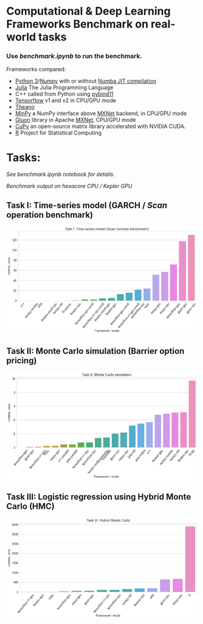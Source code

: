# Computational & Deep Learning Frameworks Benchmark on real-world tasks

### Use *benchmark.ipynb* to run the benchmark.

Frameworks compared:
* [Python 3](https://www.python.org/)/[Numpy](http://www.numpy.org/) with or without [Numba JIT compilation](http://numba.pydata.org/)
* [Julia](https://julialang.org/) The Julia Programming Language
* C++ called from Python using [pybind11](https://github.com/pybind/pybind11)
* [Tensorflow](https://www.tensorflow.org) v1 and v2 in CPU/GPU mode
* [Theano](http://deeplearning.net/software/theano)
* [MinPy](https://github.com/dmlc/minpy) a NumPy interface above [MXNet](http://mxnet.io) backend, in CPU/GPU mode
* [Gluon](https://gluon.mxnet.io/) library in Apache [MXNet](http://mxnet.io), CPU/GPU mode
* [CuPy](https://cupy.chainer.org/) an open-source matrix library accelerated with NVIDIA CUDA.
* [R](https://www.r-project.org/) Project for Statistical Computing

# Tasks:
*See benchmark.ipynb notebook for details.*

*Benchmark output on hexacore CPU / Kepler GPU*

## Task I: Time-series model (GARCH / *Scan* operation  benchmark)
![Task I](img/task1.png)

## Task II: Monte Carlo simulation (Barrier option pricing)
![Task II](img/task2.png)

## Task III: Logistic regression using Hybrid Monte Carlo (HMC)
![Task III](img/task3.png)